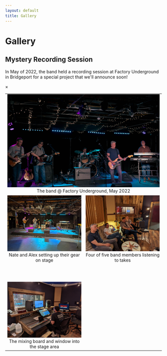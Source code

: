 ```yaml
---
layout: default
title: Gallery
---
```


# Gallery

## Mystery Recording Session

In May of 2022, the band held a recording session at Factory Underground in
Bridgeport for a special project that we'll announce soon!

<div id="myModal" class="modal">
  <span class="close" onclick="document.getElementById('myModal').style.display='none'">&times;</span>
  <img class="modal-content" id="img01">
  <div id="caption"></div>
</div>

<table width="100%">
  <tr style="vertical-align: top;">
    <td colspan="2" width="100%" style="align: center; text-align: center;">
      <img class="myImg" src="images/fuv/band_5.jpg" width="100%" 
           alt="The band @ Factory Underground, May 2022" onclick="modal_image(this);"/>
      <div class="caption">The band @ Factory Underground, May 2022</div>
    </td>
  </tr>
  <tr style="vertical-align: top;">
    <td with="50%" style="align: center; text-align: center;">
      <img class="myImg" src="images/fuv/stage_setup.jpg" width="330" 
           alt="Nate and Alex setting up their gear on stage" onclick="modal_image(this);"/>
      <div class="caption">Nate and Alex setting up their gear on stage</div>
    </td>
    <td with="50%" style="align: center; text-align: center;">
      <img class="myImg" src="images/fuv/four_of_five.jpg" width="330"
           alt="Four of five band members listening to takes" onclick="modal_image(this);"/>
      <div class="caption">Four of five band members listening to takes</div>
    </td>
  </tr>
  <tr style="height: 4em;">
    <td>&nbsp;</td>
  </tr>
  <tr style="vertical-align: top;">
    <td with="50%" style="align: center; text-align: center;">
      <img class="myImg" src="images/fuv/mixing_board.jpg" width="330" 
           alt="The mixing board and window into the stage area" onclick="modal_image(this);"/>
      <div class="caption">The mixing board and window into the stage area</div>
    </td>
    <td with="50%" style="align: center; text-align: center;">
      &nbsp;
    </td>
  </tr>
</table>

